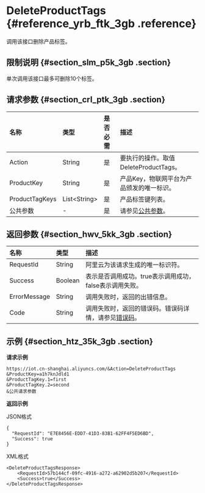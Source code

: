 # DeleteProductTags {#reference_yrb_ftk_3gb .reference}

调用该接口删除产品标签。

## 限制说明 {#section_slm_p5k_3gb .section}

单次调用该接口最多可删除10个标签。

## 请求参数 {#section_crl_ptk_3gb .section}

|名称|类型|是否必需|描述|
|:-|:-|:---|:-|
|Action|String|是|要执行的操作。取值DeleteProductTags。|
|ProductKey|String|是|产品Key，物联网平台为产品颁发的唯一标识。|
|ProductTagKeys|List<String\>|是|产品标签键列表。|
|公共参数|-|是|请参见[公共参数](intl.zh-CN/云端开发指南/云端API参考/公共参数.md#)。|

## 返回参数 {#section_hwv_5kk_3gb .section}

|名称|类型|描述|
|:-|:-|:-|
|RequestId|String|阿里云为该请求生成的唯一标识符。|
|Success|Boolean|表示是否调用成功。true表示调用成功，false表示调用失败。|
|ErrorMessage|String|调用失败时，返回的出错信息。|
|Code|String|调用失败时，返回的错误码。错误码详情，请参见[错误码](intl.zh-CN/云端开发指南/云端API参考/错误码.md#)。|

## 示例 {#section_htz_35k_3gb .section}

**请求示例**

```
https://iot.cn-shanghai.aliyuncs.com/&Action=DeleteProductTags
&ProductKey=a1h7knJdld1
&ProductTagKey.1=first
&ProductTagKey.2=second
&公共请求参数
```

**返回示例**

JSON格式

```
{
  "RequestId": "E7E8456E-EDD7-41D3-83B1-62FF4F5ED6BD",
  "Success": true
}
```

XML格式

```
<DeleteProductTagsResponse>
    <RequestId>57b144cf-09fc-4916-a272-a62902d5b207</RequestId>
    <Success>true</Success>
</DeleteProductTagsResponse>
```

